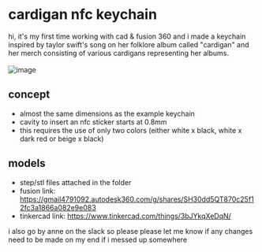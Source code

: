 # cardigan nfc keychain

hi, it's my first time working with cad & fusion 360 and i made a keychain inspired by taylor swift's song on her folklore album called "cardigan" and her merch consisting of various cardigans representing her albums. <br>
<br>
![image](https://github.com/user-attachments/assets/0653948d-0a84-43bf-8748-960f1b761459)
<br>
## concept
- almost the same dimensions as the example keychain <br>
- cavity to insert an nfc sticker starts at 0.8mm <br>
- this requires the use of only two colors (either white x black, white x dark red or beige x black) <br>


## models
- step/stl files attached in the folder
- fusion link: https://gmail4791092.autodesk360.com/g/shares/SH30dd5QT870c25f12fc3a1866a082e9e083 
- tinkercad link: https://www.tinkercad.com/things/3bJYkqXeDqN/

i also go by anne on the slack so please please let me know if any changes need to be made on my end if i messed up somewhere
